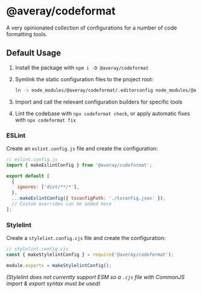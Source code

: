 # @averay/codeformat

A very opinionated collection of configurations for a number of code formatting tools.

## Default Usage

1. Install the package with `npm i -D @averay/codeformat`

2. Symlink the static configuration files to the project root:

   ```sh
   ln -s node_modules/@averay/codeformat/.editorconfig node_modules/@averay/codeformat/.prettierrc.json ./
   ```

3. Import and call the relevant configuration builders for specific tools

4. Lint the codebase with `npx codeformat check`, or apply automatic fixes with `npx codeformat fix`

### ESLint

Create an `eslint.config.js` file and create the configuration:

```js
// eslint.config.js
import { makeEslintConfig } from '@averay/codeformat';

export default [
  {
    ignores: ['dist/**/*'],
  },
  ...makeEslintConfig({ tsconfigPath: './tsconfig.json' }),
  // Custom overrides can be added here
];
```

### Stylelint

Create a `stylelint.config.cjs` file and create the configuration:

```js
// stylelint.config.cjs
const { makeStylelintConfig } = require('@averay/codeformat');

module.exports = makeStylelintConfig();
```

_(Stylelint does not currently support ESM so a `.cjs` file with CommonJS import & export syntax must be used)_
